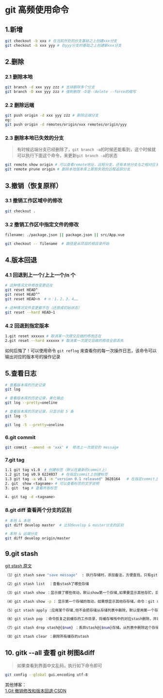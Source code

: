 <!--
 * @Description: Git文件
 * @Author: xiehuaqiang
 * @FilePath: /kaka-blog/src/docs/kaka/git/git高频使用命令.md
 * @Date: 2021-03-03 17:38:29
 * @LastEditTime: 2021-06-17 19:20:14
-->

# git 高频使用命令

## 1.新增

```bash
git checkout -b xxx # 在当前所处的分支基础之上创建xxx分支
git checkout -b xxx yyy # 在yyy分支的基础之上创建新xxx分支
```

## 2.删除

### 2.1 删除本地

```bash
git branch -d xxx yyy zzz # 支持删除多个分支
git branch -D xxx yyy zzz # 强制删除 -D是--delete --force的缩写
```

### 2.2 删除远端

```bash
git push origin -d xxx yyy zzz # 删除远端分支
eg:
git push origin -d remotes/origin/xxx remotes/origin/yyy
```

### 2.3 删除本地已失效的分支

> 有时候远端分支已经删除了，`git branch -a`的时候还能看到，这个时候就可以执行下面这个命令，来更新`git branch -a`的状态

```bash
git remote show origin # 可以查看remote地址，远程分支，还有本地分支与之相对应关系等信息
git remote prune origin # 删除本地版本库上那些失效的远程追踪分支
```

## 3.撤销（恢复原样）

### 3.1 撤销工作区域中的修改

```bash
git checkout .
```

### 3.2 撤销工作区中指定文件的修改

```bash
filename: ./package.json || package.json || src/App.vue

git checkout -- filename  # 路径是从项目的根目录开始
```

## 4.版本回退

### 4.1 回退到上一个/上上一个/n 个

```bash
# 这种情况文件修改变更还在
git reset HEAD^
git reset HEAD^^
git reset HEAD~n  # n：1，2，3，4……

# 这种情况文件变更都不在（还原成初始状态）
git reset --hard HEAD~1
```

### 4.2 回退到指定版本

```bash
1.git reset xxxxxx # 取消某一次提交且做的修改还在
2.git reset --hard xxxxxx # 取消某一次提交且做的修改全部丢失
```

如何后悔了！可以使用命令 `git reflog` 来查看你的每一次操作日志，该命令可以输出对应的版本号的操作记录

## 5.查看日志

```bash
# 查看版本库的历史记录
git log

# 查看版本库的历史记录，美化输出
git log --pretty=oneline

# 查看版本库的历史记录，只显示前 5 条
git log -5

git log -5 --pretty=oneline
```

### 6.git commit

```bash
git commit --amend -m 'xxx' #  修改上一次提交的 message
```

### 7.git tag

```bash
1.1 git tag v1.0  # 创建标签（默认在最新的commit上）
1.2 git tag v0.9 6224937  # 在指定commit上创建标签
1.3 git tag -a v0.1 -m "version 0.1 released" 3628164   # 在指定commit上创建有备注的标签（-a指定标签名）
2. git  show <tagname> # 可以查看标签的文字说明
3. git  tag # 查看所有标签

4. git tag -d <tagname>
```

### 8.git diff 查看两个分支的区别

```bash
# 本地 & 本地
git diff develop master  # 比较develop & master分支的区别

# 本地 & 远端分支
git diff develop origin/master
```

## 9.git stash

[git stash 原文](https:#www.cnblogs.com/zndxall/archive/2018/09/04/9586088.html)

```bash
（1）git stash save "save message"  : 执行存储时，添加备注，方便查找，只有git stash 也要可以的，但查找时不方便识别。

（2）git stash list  ：查看stash了哪些存储

（3）git stash show ：显示做了哪些改动，默认show第一个存储,如果要显示其他存贮，后面加stash@{$num}，比如第二个 git stash show stash@{1}

（4）git stash show -p : 显示第一个存储的改动，如果想显示其他存存储，命令：git stash show  stash@{$num}  -p ，比如第二个：git stash show  stash@{1}  -p

（5）git stash apply :应用某个存储,但不会把存储从存储列表中删除，默认使用第一个存储,即stash@{0}，如果要使用其他个，git stash apply stash@{$num} ， 比如第二个：git stash apply stash@{1}

（6）git stash pop ：命令恢复之前缓存的工作目录，将缓存堆栈中的对应stash删除，并将对应修改应用到当前的工作目录下,默认为第一个stash,即stash@{0}，如果要应用并删除其他stash，命令：git stash pop stash@{$num} ，比如应用并删除第二个：git stash pop stash@{1}

（7）git stash drop stash@{$num} ：丢弃stash@{$num}存储，从列表中删除这个存储

（8）git stash clear ：删除所有缓存的stash
```

## 10. gitk --all 查看 git 树图&diff

> 如果查看到界面中文乱码，执行如下命令即可

```bash
git config --global gui.encoding utf-8
```

其他博客：  
[1.Git 撤销修改和版本回退·CSDN](https:#blog.csdn.net/lamp_yang_3533/article/details/80357505)
